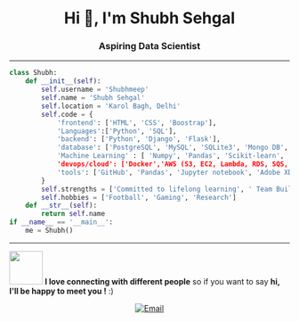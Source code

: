 <h1 align="center">Hi 👋, I'm Shubh Sehgal</h1>
<h3 align="center">Aspiring Data Scientist </h3>


---
```python
class Shubh:
    def __init__(self):
        self.username = 'Shubhmeep'
        self.name = 'Shubh Sehgal'
        self.location = 'Karol Bagh, Delhi'
        self.code = {
            'frontend': ['HTML', 'CSS', 'Boostrap'],
            'Languages':['Python', 'SQL'],
            'backend': ['Python', 'Django', 'Flask'],
            'database': ['PostgreSQL', 'MySQL', 'SQLite3', 'Mongo DB', 'ChromaDB (Vector DB)'],
            'Machine Learning' : [ 'Numpy', 'Pandas', 'Scikit-learn', 'Exploratory Data         Analysis', 'Feature Engineering', 'Regression','Classification', 'Model Evaluation', MLflow(model tracking)', Hopsworks (Feature store/Model monitoring & registry),'Statistics (minitab)', 'Probability', 'OpenCV', 'LLMs  (GPT-4, Llama 2, LaMini-LM, Gemini)'],
            'devops/cloud': ['Docker','AWS (S3, EC2, Lambda, RDS, SQS, ECS)', 'Github Actions'],
            'tools': ['GitHub', 'Pandas', 'Jupyter notebook', 'Adobe XD' ],
        }
        self.strengths = ['Committed to lifelong learning', ' Team Building', 'Reliable and consistent']
        self.hobbies = ['Football', 'Gaming', 'Research']
    def __str__(self):
        return self.name
if __name__ == '__main__':
    me = Shubh()
```

---
<img src="https://media.giphy.com/media/LnQjpWaON8nhr21vNW/giphy.gif" width="60"> <b>I love connecting with different people</b> so if you want to say <b>hi, I'll be happy to meet you !</b> :)

<p align="center">
<a href="mailto:shubh.work2506@gmail.com"><img alt="Email" src="https://img.shields.io/badge/Email-shubh.work2506@gmail.com-blue?style=flat-square&logo=gmail"></a>
</p>
